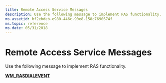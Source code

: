 ```yaml
---
title: Remote Access Service Messages
description: Use the following message to implement RAS functionality.
ms.assetid: bf2ebdeb-e980-446c-90e8-158c7690674f
ms.topic: reference
ms.date: 05/31/2018
---
```


# Remote Access Service Messages

Use the following message to implement RAS functionality.

[**WM\_RASDIALEVENT**](wm-rasdialevent.md)

 

 




